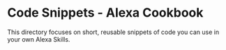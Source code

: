# Code Snippets - Alexa Cookbook

This directory focuses on short, reusable snippets of code you can use in your own Alexa Skills.